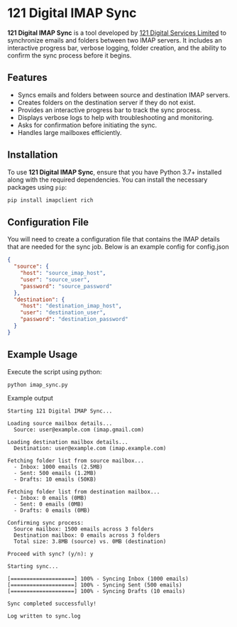 # 121 Digital IMAP Sync

**121 Digital IMAP Sync** is a tool developed by [121 Digital Services Limited](https://www.121digital.co.uk) to synchronize emails and folders between two IMAP servers. It includes an interactive progress bar, verbose logging, folder creation, and the ability to confirm the sync process before it begins.

## Features

- Syncs emails and folders between source and destination IMAP servers.
- Creates folders on the destination server if they do not exist.
- Provides an interactive progress bar to track the sync process.
- Displays verbose logs to help with troubleshooting and monitoring.
- Asks for confirmation before initiating the sync.
- Handles large mailboxes efficiently.

## Installation

To use **121 Digital IMAP Sync**, ensure that you have Python 3.7+ installed along with the required dependencies. You can install the necessary packages using `pip`:

```bash
pip install imapclient rich
```

## Configuration File

You will need to create a configuration file that contains the IMAP details that are
needed for the sync job. Below is an example config for config.json

```json
{
  "source": {
    "host": "source_imap_host",
    "user": "source_user",
    "password": "source_password"
  },
  "destination": {
    "host": "destination_imap_host",
    "user": "destination_user",
    "password": "destination_password"
  }
}

```

## Example Usage

Execute the script using python:
```bash
python imap_sync.py
```

Example output
```terminal
Starting 121 Digital IMAP Sync...

Loading source mailbox details...
  Source: user@example.com (imap.gmail.com)

Loading destination mailbox details...
  Destination: user@example.com (imap.example.com)

Fetching folder list from source mailbox...
  - Inbox: 1000 emails (2.5MB)
  - Sent: 500 emails (1.2MB)
  - Drafts: 10 emails (50KB)

Fetching folder list from destination mailbox...
  - Inbox: 0 emails (0MB)
  - Sent: 0 emails (0MB)
  - Drafts: 0 emails (0MB)

Confirming sync process:
  Source mailbox: 1500 emails across 3 folders
  Destination mailbox: 0 emails across 3 folders
  Total size: 3.8MB (source) vs. 0MB (destination)

Proceed with sync? (y/n): y

Starting sync...

[====================] 100% - Syncing Inbox (1000 emails)
[====================] 100% - Syncing Sent (500 emails)
[====================] 100% - Syncing Drafts (10 emails)

Sync completed successfully!

Log written to sync.log

```

